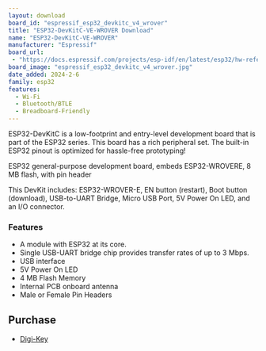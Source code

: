 ```yaml
---
layout: download
board_id: "espressif_esp32_devkitc_v4_wrover"
title: "ESP32-DevKitC-VE-WROVER Download"
name: "ESP32-DevKitC-VE-WROVER"
manufacturer: "Espressif"
board_url:
 - "https://docs.espressif.com/projects/esp-idf/en/latest/esp32/hw-reference/esp32/get-started-devkitc.html"
board_image: "espressif_esp32_devkitc_v4_wrover.jpg"
date_added: 2024-2-6
family: esp32
features:
  - Wi-Fi
  - Bluetooth/BTLE
  - Breadboard-Friendly
---
```


ESP32-DevKitC is a low-footprint and entry-level development board that is part of the ESP32 series. This board has a rich peripheral set. The built-in ESP32 pinout is optimized for hassle-free prototyping!

ESP32 general-purpose development board, embeds ESP32-WROVERE, 8 MB flash, with pin header

This DevKit includes: ESP32-WROVER-E, EN button (restart), Boot button (download), USB-to-UART Bridge, Micro USB Port, 5V Power On LED, and an I/O connector.

### Features

- A module with ESP32 at its core.
- Single USB-UART bridge chip provides transfer rates of up to 3 Mbps.
- USB interface
- 5V Power On LED
- 4 MB Flash Memory
- Internal PCB onboard antenna
- Male or Female Pin Headers

## Purchase

* [Digi-Key](https://www.digikey.ca/en/products/detail/espressif-systems/ESP32-DEVKITC-VE/12091812)
